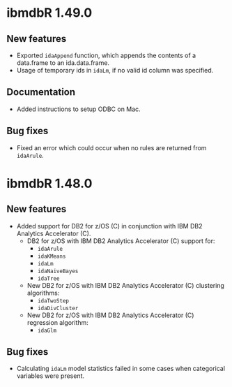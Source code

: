 ibmdbR 1.49.0
=============

New features
------------

* Exported `idaAppend` function, which appends the contents of a data.frame to an ida.data.frame.
* Usage of temporary ids in `idaLm`, if no valid id column was specified.

Documentation
---------

* Added instructions to setup ODBC on Mac.

Bug fixes
---------

* Fixed an error which could occur when no rules are returned from `idaArule`.

ibmdbR 1.48.0
=============

New features
------------

* Added support for DB2 for z/OS (C) in conjunction with IBM DB2 Analytics Accelerator (C).
    * DB2 for z/OS with IBM DB2 Analytics Accelerator (C) support for:
        * `idaArule` 
        * `idaKMeans`
        * `idaLm`
        * `idaNaiveBayes`
        * `idaTree`
    * New DB2 for z/OS with IBM DB2 Analytics Accelerator (C) clustering algorithms:
        * `idaTwoStep` 
        * `idaDivCluster`
    * New DB2 for z/OS with IBM DB2 Analytics Accelerator (C) regression algorithm:
        * `idaGlm`

Bug fixes
---------

* Calculating `idaLm` model statistics failed in some cases when categorical variables were present.